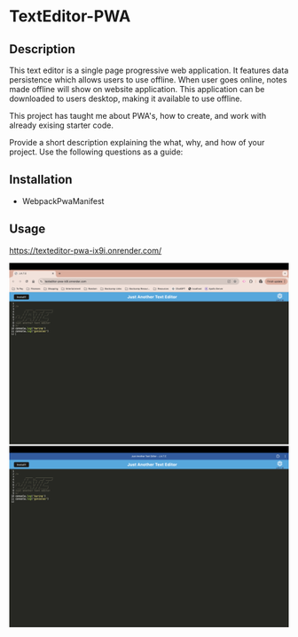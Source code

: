 # TextEditor-PWA

## Description

This text editor is a single page progressive web application. It features data persistence which allows users to use offline. When user goes online, notes made offline will show on website application. This application can be downloaded to users desktop, making it available to use offline.

This project has taught me about PWA's, how to create, and work with already exising starter code. 

Provide a short description explaining the what, why, and how of your project. Use the following questions as a guide:


## Installation

- WebpackPwaManifest

## Usage

https://texteditor-pwa-ix9i.onrender.com/

![alt text](assets/images/website.png)
![alt text](assets/images/install.png)
